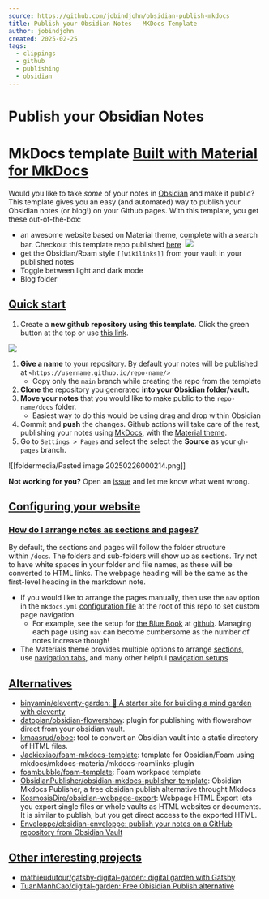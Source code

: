 ```yaml
---
source: https://github.com/jobindjohn/obsidian-publish-mkdocs
title: Publish your Obsidian Notes - MKDocs Template
author: jobindjohn
created: 2025-02-25
tags:
  - clippings
  - github
  - publishing
  - obsidian
---
```

# Publish your Obsidian Notes

# MkDocs template [Built with Material for MkDocs](https://squidfunk.github.io/mkdocs-material/)

Would you like to take _some_ of your notes in [Obsidian](https://obsidian.md/) and make it public? This template gives you an easy (and automated) way to publish your Obsidian notes (or blog!) on your Github pages. With this template, you get these out-of-the-box:

- an awesome website based on Material theme, complete with a search bar. Checkout this template repo published [here](https://jobindjohn.github.io/obsidian-publish-mkdocs/) 
![](https://github.com/jobindjohn/obsidian-publish-mkdocs/raw/main/2021-11-22-22-49-26.png)
- get the Obsidian/Roam style `[[wikilinks]]` from your vault in your published notes
- Toggle between light and dark mode
- Blog folder

## [Quick start](https://github.com/jobindjohn/obsidian-publish-mkdocs/blob/main/README.md#quick-start)

1. Create a **new github repository using this template**. Click the green button at the top or use [this link](https://github.com/jobindjohn/obsidian-publish-mkdocs/generate).

[![](https://github.com/jobindjohn/obsidian-publish-mkdocs/raw/main/2021-11-22-22-54-02.png)](https://github.com/jobindjohn/obsidian-publish-mkdocs/blob/main/2021-11-22-22-54-02.png)

1. **Give a name** to your repository. By default your notes will be published at `<https://username.github.io/repo-name/>`
    - Copy only the `main` branch while creating the repo from the template
2. **Clone** the repository you generated **into your Obsidian folder/vault.**
3. **Move your notes** that you would like to make public to the `repo-name/docs` folder.
    - Easiest way to do this would be using drag and drop within Obsidian
4. Commit and **push** the changes. Github actions will take care of the rest, publishing your notes using [MkDocs](https://www.mkdocs.org/), with the [Material theme](https://squidfunk.github.io/mkdocs-material/).
5. Go to `Settings > Pages` and select the select the **Source** as your `gh-pages` branch.

![[foldermedia/Pasted image 20250226000214.png]]

**Not working for you?** Open an [issue](https://github.com/jobindjohn/obsidian-publish-mkdocs/issues/new/choose) and let me know what went wrong.

## [Configuring your website](https://github.com/jobindjohn/obsidian-publish-mkdocs/blob/main/README.md#configuring-your-website)

### [How do I arrange notes as sections and pages?](https://github.com/jobindjohn/obsidian-publish-mkdocs/blob/main/README.md#how-do-i-arrange-notes-as-sections-and-pages)

By default, the sections and pages will follow the folder structure within `/docs`. The folders and sub-folders will show up as sections. Try not to have white spaces in your folder and file names, as these will be converted to HTML links. The webpage heading will be the same as the first-level heading in the markdown note.

- If you would like to arrange the pages manually, then use the `nav` option in the `mkdocs.yml` [configuration file](https://www.mkdocs.org/#adding-pages) at the root of this repo to set custom page navigation.
    - For example, see the setup for [the Blue Book](https://lyz-code.github.io/blue-book/) at [github](https://github.com/lyz-code/blue-book/blob/master/mkdocs.yml). Managing each page using `nav` can become cumbersome as the number of notes increase though!
- The Materials theme provides multiple options to arrange [sections](https://squidfunk.github.io/mkdocs-material/setup/setting-up-navigation/#navigation-sections), use [navigation tabs](https://squidfunk.github.io/mkdocs-material/setup/setting-up-navigation/#navigation-tabs), and many other helpful [navigation setups](https://squidfunk.github.io/mkdocs-material/setup/setting-up-navigation/)

## [Alternatives](https://github.com/jobindjohn/obsidian-publish-mkdocs/blob/main/README.md#alternatives)

- [binyamin/eleventy-garden: 🌱 A starter site for building a mind garden with eleventy](https://github.com/binyamin/eleventy-garden)
- [datopian/obsidian-flowershow](https://github.com/datopian/obsidian-flowershow): plugin for publishing with flowershow direct from your obsidian vault.
- [kmaasrud/oboe](https://github.com/kmaasrud/oboe): tool to convert an Obsidian vault into a static directory of HTML files.
- [Jackiexiao/foam-mkdocs-template](https://github.com/Jackiexiao/foam-mkdocs-template): template for Obsidian/Foam using mkdocs/mkdocs-material/mkdocs-roamlinks-plugin
- [foambubble/foam-template](https://github.com/foambubble/foam-template): Foam workpace template
- [ObsidianPublisher/obsidian-mkdocs-publisher-template](https://github.com/ObsidianPublisher/obsidian-mkdocs-publisher-template): Obsidian Mkdocs Publisher, a free obsidian publish alternative throught Mkdocs
- [KosmosisDire/obsidian-webpage-export](https://github.com/KosmosisDire/obsidian-webpage-export): Webpage HTML Export lets you export single files or whole vaults as HTML websites or documents. It is similar to publish, but you get direct access to the exported HTML.
- [Enveloppe/obsidian-enveloppe: publish your notes on a GitHub repository from Obsidian Vault](https://github.com/Enveloppe/obsidian-enveloppe)

## [Other interesting projects](https://github.com/jobindjohn/obsidian-publish-mkdocs/blob/main/README.md#other-interesting-projects)

- [mathieudutour/gatsby-digital-garden: digital garden with Gatsby](https://github.com/mathieudutour/gatsby-digital-garden)
- [TuanManhCao/digital-garden: Free Obisidian Publish alternative](https://github.com/TuanManhCao/digital-garden)